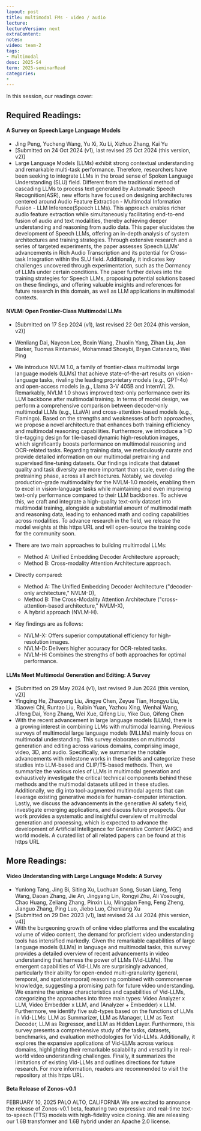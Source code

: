 ```yaml
---
layout: post
title: multimodal FMs - video / audio  
lecture: 
lectureVersion: next
extraContent: 
notes: 
video: team-2
tags:
- Multimodal
desc: 2025-S4
term: 2025-seminarRead
categories:
- 
---
```



In this session, our readings cover: 

## Required Readings: 


#### A Survey on Speech Large Language Models
+ Jing Peng, Yucheng Wang, Yu Xi, Xu Li, Xizhuo Zhang, Kai Yu
+ [Submitted on 24 Oct 2024 (v1), last revised 25 Oct 2024 (this version, v2)]
+ Large Language Models (LLMs) exhibit strong contextual understanding and remarkable multi-task performance. Therefore, researchers have been seeking to integrate LLMs in the broad sense of Spoken Language Understanding (SLU) field. Different from the traditional method of cascading LLMs to process text generated by Automatic Speech Recognition(ASR), new efforts have focused on designing architectures centered around Audio Feature Extraction - Multimodal Information Fusion - LLM Inference(Speech LLMs). This approach enables richer audio feature extraction while simultaneously facilitating end-to-end fusion of audio and text modalities, thereby achieving deeper understanding and reasoning from audio data. This paper elucidates the development of Speech LLMs, offering an in-depth analysis of system architectures and training strategies. Through extensive research and a series of targeted experiments, the paper assesses Speech LLMs' advancements in Rich Audio Transcription and its potential for Cross-task Integration within the SLU field. Additionally, it indicates key challenges uncovered through experimentation, such as the Dormancy of LLMs under certain conditions. The paper further delves into the training strategies for Speech LLMs, proposing potential solutions based on these findings, and offering valuable insights and references for future research in this domain, as well as LLM applications in multimodal contexts.



#### NVLM: Open Frontier-Class Multimodal LLMs
+ [Submitted on 17 Sep 2024 (v1), last revised 22 Oct 2024 (this version, v2)]
+ Wenliang Dai, Nayeon Lee, Boxin Wang, Zhuolin Yang, Zihan Liu, Jon Barker, Tuomas Rintamaki, Mohammad Shoeybi, Bryan Catanzaro, Wei Ping
+ We introduce NVLM 1.0, a family of frontier-class multimodal large language models (LLMs) that achieve state-of-the-art results on vision-language tasks, rivaling the leading proprietary models (e.g., GPT-4o) and open-access models (e.g., Llama 3-V 405B and InternVL 2). Remarkably, NVLM 1.0 shows improved text-only performance over its LLM backbone after multimodal training. In terms of model design, we perform a comprehensive comparison between decoder-only multimodal LLMs (e.g., LLaVA) and cross-attention-based models (e.g., Flamingo). Based on the strengths and weaknesses of both approaches, we propose a novel architecture that enhances both training efficiency and multimodal reasoning capabilities. Furthermore, we introduce a 1-D tile-tagging design for tile-based dynamic high-resolution images, which significantly boosts performance on multimodal reasoning and OCR-related tasks. Regarding training data, we meticulously curate and provide detailed information on our multimodal pretraining and supervised fine-tuning datasets. Our findings indicate that dataset quality and task diversity are more important than scale, even during the pretraining phase, across all architectures. Notably, we develop production-grade multimodality for the NVLM-1.0 models, enabling them to excel in vision-language tasks while maintaining and even improving text-only performance compared to their LLM backbones. To achieve this, we craft and integrate a high-quality text-only dataset into multimodal training, alongside a substantial amount of multimodal math and reasoning data, leading to enhanced math and coding capabilities across modalities. To advance research in the field, we release the model weights at this https URL and will open-source the training code for the community soon.

+ There are two main approaches to building multimodal LLMs:
   	- Method A: Unified Embedding Decoder Architecture approach;
	- Method B: Cross-modality Attention Architecture approach.
+ Directly compared:
	- Method A: The Unified Embedding Decoder Architecture ("decoder-only architecture," NVLM-D),
	- Method B: The Cross-Modality Attention Architecture ("cross-attention-based architecture," NVLM-X),
	- A hybrid approach (NVLM-H).
+ Key findings are as follows:
	- NVLM-X: Offers superior computational efficiency for high-resolution images.
	- NVLM-D: Delivers higher accuracy for OCR-related tasks.
	- NVLM-H: Combines the strengths of both approaches for optimal performance.


#### LLMs Meet Multimodal Generation and Editing: A Survey
+ [Submitted on 29 May 2024 (v1), last revised 9 Jun 2024 (this version, v2)]
+ Yingqing He, Zhaoyang Liu, Jingye Chen, Zeyue Tian, Hongyu Liu, Xiaowei Chi, Runtao Liu, Ruibin Yuan, Yazhou Xing, Wenhai Wang, Jifeng Dai, Yong Zhang, Wei Xue, Qifeng Liu, Yike Guo, Qifeng Chen
+ With the recent advancement in large language models (LLMs), there is a growing interest in combining LLMs with multimodal learning. Previous surveys of multimodal large language models (MLLMs) mainly focus on multimodal understanding. This survey elaborates on multimodal generation and editing across various domains, comprising image, video, 3D, and audio. Specifically, we summarize the notable advancements with milestone works in these fields and categorize these studies into LLM-based and CLIP/T5-based methods. Then, we summarize the various roles of LLMs in multimodal generation and exhaustively investigate the critical technical components behind these methods and the multimodal datasets utilized in these studies. Additionally, we dig into tool-augmented multimodal agents that can leverage existing generative models for human-computer interaction. Lastly, we discuss the advancements in the generative AI safety field, investigate emerging applications, and discuss future prospects. Our work provides a systematic and insightful overview of multimodal generation and processing, which is expected to advance the development of Artificial Intelligence for Generative Content (AIGC) and world models. A curated list of all related papers can be found at this https URL



## More Readings: 


#### Video Understanding with Large Language Models: A Survey
+ Yunlong Tang, Jing Bi, Siting Xu, Luchuan Song, Susan Liang, Teng Wang, Daoan Zhang, Jie An, Jingyang Lin, Rongyi Zhu, Ali Vosoughi, Chao Huang, Zeliang Zhang, Pinxin Liu, Mingqian Feng, Feng Zheng, Jianguo Zhang, Ping Luo, Jiebo Luo, Chenliang Xu
+ [Submitted on 29 Dec 2023 (v1), last revised 24 Jul 2024 (this version, v4)]
+ With the burgeoning growth of online video platforms and the escalating volume of video content, the demand for proficient video understanding tools has intensified markedly. Given the remarkable capabilities of large language models (LLMs) in language and multimodal tasks, this survey provides a detailed overview of recent advancements in video understanding that harness the power of LLMs (Vid-LLMs). The emergent capabilities of Vid-LLMs are surprisingly advanced, particularly their ability for open-ended multi-granularity (general, temporal, and spatiotemporal) reasoning combined with commonsense knowledge, suggesting a promising path for future video understanding. We examine the unique characteristics and capabilities of Vid-LLMs, categorizing the approaches into three main types: Video Analyzer x LLM, Video Embedder x LLM, and (Analyzer + Embedder) x LLM. Furthermore, we identify five sub-types based on the functions of LLMs in Vid-LLMs: LLM as Summarizer, LLM as Manager, LLM as Text Decoder, LLM as Regressor, and LLM as Hidden Layer. Furthermore, this survey presents a comprehensive study of the tasks, datasets, benchmarks, and evaluation methodologies for Vid-LLMs. Additionally, it explores the expansive applications of Vid-LLMs across various domains, highlighting their remarkable scalability and versatility in real-world video understanding challenges. Finally, it summarizes the limitations of existing Vid-LLMs and outlines directions for future research. For more information, readers are recommended to visit the repository at this https URL.
  


#### Beta Release of Zonos-v0.1
FEBRUARY 10, 2025
PALO ALTO, CALIFORNIA
We are excited to announce the release of Zonos-v0.1 beta, featuring two expressive and real-time text-to-speech (TTS) models with high-fidelity voice cloning. We are releasing our 1.6B transformer and 1.6B hybrid under an Apache 2.0 license.


